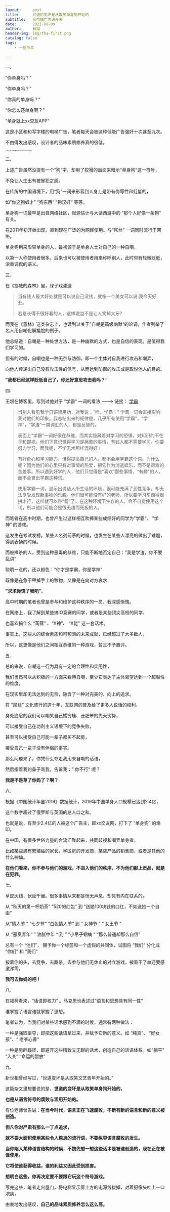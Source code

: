```yaml
---
layout:     post
title:      世道的变坏是从取笑单身狗开始的
subtitle:   从电梯广告说开去
date:       2021-08-09
author:     石瑠
header-img: img/the-first.png
catalog: false
tags:
    - 一些杂文

---
```


一.

”你单身吗？”

”你单身吗？“

”你真的单身吗？“

“你怎么还单身啊？”

“单身就上xx交友APP“

这是小区和和写字楼的电梯广告，笔者每天会被这种低能广告强奸十次甚至九次。

不由得发出感叹，设计者的品味素质修养真的很低。

<img src="https://i.loli.net/2021/08/09/XVLRD9vN2JK8Wzg.jpg" alt="qq_pic_merged_1628391555028.jpg" style="zoom:33%;" />





二.

上述广告虽然没提有一个”狗“字，却用了狡猾的画面来暗示"单身狗"这一符号，

不免让人生出有被冒犯之感。

在传统的中国语境下，用“狗”一词来形容到人身上是带有侮辱性和贬低的，

如”你这狗奴才” “狗东西“ ”狗汉奸“ 等等。

单身狗一词最早是出自网络社区，起源估计与大话西游中的 ”那个人好像一条狗“ 有关。

在2011年初开始出现，直到现在广泛的为网民使用。与“屌丝” 一词同时流行于网络。

单身狗用来形容单身的人，最初源于是单身人士对自己的一种自嘲，

以第一人称使用者居多。后来也可以被使用者用来称呼别人，此时带有轻微贬低，浓重调侃的语义。



三.

在《挪威的森林》里，绿子戏谑道  

>  当有钱人最大好处就是可以说自己没钱，就像一个美女可以说:我今天好丑。
>
> 若是长得不很好看的人，这样说岂不是让人笑掉大牙?

而我在《意林》这类杂志上，也读到过关于”自嘲是高级幽默“的论调，作者列举了名人用自嘲化解尴尬的例子。

他总结道：自嘲是一种处世方法，是一种幽默的方式，也是自信的表现，是值得我们学习的。



但有的时候，自嘲也是一种无奈与防御。即一个主体对自我进行攻击和嘲弄，

向他人传递出自己没有攻击性的信号，从而达到防御的攻击或是取悦他人的目的。

**”我都已经这样贬低自己了，你还好意思攻击我吗？“**



四.

王垠在博客里，写到过他对于 ”学霸“ 一词的看法 ---> 链接： [学霸](http://www.yinwang.org/blog-cn/2020/08/23/xueba)

> 当别人看见我学日语很用功，对我说：“哇，学霸！” 学霸一词会直接影响我对他们的印象。我总结出来的规律是，几乎所有使用“学霸”，“学神”，“学渣”一类词汇的人，都是反智的。
>
> 表面上“学霸”一词好像在恭维，而其实隐藏着对学习的恐惧，对知识的不在乎和鄙视。他们下意识觉得学习是痛苦的事情，有钱人都不需要学习。你要努力学习，而我呢，不学无术照样混得好！
>
> 有好奇心和学习能力，懂得提高自己的人，都不会用学霸这个词。为什么呢？因为他们的心里只有对事情的热爱，把它作为消遣娱乐，而不是艰难的苦差事。所以遇到好学的人，他们只觉得是“喜欢”那些事情，“有趣”的人，而不会冒出学霸这种词。
>
> 使用学霸一词，显示出说话人所生活的环境，很可能充满了恶性竞争，却无法享受发现新事物的乐趣。他们很可能没有好的老师，所以要学习东西得很拼才行，这样就可以称“霸”了。在这种环境下生存的人，会不自觉使用这个词，所以他们可能会是很无趣而死板的人。



而笔者在高中时期，也曾产生过这样相互吹捧某些成绩好的同学为”学霸“、 ”学神“ 的游戏。

这发生在考试发榜，某些人名列前茅的时候，也发生在某些人漂亮的做出了难题，得到表扬的时候。

而被捧杀的人，受到这种恶毒的恭维，只能不断地否定自己：”我是学渣，你不要乱讲“ 

聪明一点的，还以颜色：“你才是学霸，你是学神”

既像是在急于甩掉手上的秽物，又像是在向对方哀求

**”求求你饶了我吧”**。



高中时期的笔者也曾是参与和维护这种秩序的一员，我深感惭愧。

在网络上，我了解到某些搞IO竞赛的同学，或者是某些顶尖高校的同学，

也喜欢搞什么 “蒟蒻” 、“X神”、 “X佬" 这一套话术。

事实上，这些人的综合素质和可预测的未来成就，已经超过了大多数人，

所以，这更像是他们之间相互恭维的一种游戏，暂且不予置评。



五.

总的来说，自嘲这一行为具有一定的合理性和实用性，

我们当然可以从积极的一方面来看待自嘲，至少它表达了主体渴望达到一个超越性的维度，

在现实里却无法达到的无奈，隐含了一种对完美的、向上的追求。

在 ”屌丝“ 文化盛行的这十年，互联网的普及给了更多人说话的权利，

身处底层的我们可以嘲笑自己矮穷矬、丑肥笨的先天劣势，

可以接受自己在功利主义语境下的竞争失败，

甚至可以接受自己可能一辈子都买不起房，

接受自己一辈子没有伴侣的事实。

那么问题来了，你凭什么夺走我用来自嘲的话语，

然后指着我的鼻子骂我，告诉我：” 你不行“ 呢？

**我是不是草了你妈了？啊？**



六.

根据《中国统计年鉴2019》数据统计，2019年中国单身人口规模已达到2.4亿，

这个数字超过了俄罗斯与英国的总人口之和。

也就是说，有至少2.4亿的人被这个广告主，即xx交友网，打下了 “单身狗” 的烙印。

在中国，有很多世俗力量的合流汇聚起来，共同歧视和嘲弄单身者。

比如某些患有繁殖癌的家长，学区房的开发商，某些产品的销售商，或者是其他的什么神仙。

**在他们看来，你不参与他们的游戏，不进入他们的秩序，不为他们献上贡品，就是在犯罪。**



七.

草蛇灰线，伏延千里。很多事情从来都是悄无声息，却具有内在联系的。

从 “秋天的第一杯奶茶” “520的红包” 到 “送她100块钱的口红，不如送她一个自由”

从”情人节 “ ”七夕节“ “白色情人节“  到 ” 女神节 ” “ 女王节 ”  

从  ”恶臭青年“ ” 油腻中年 “ 到 ” ”小吊子蝈蝻 “ “那么普通却那么自信”

总有一个 “他们”， 赐予你一个标签和一个虚假的共同体，试图将 “我们” 分化成 “你们” 和 “我们”

按着你的头，去竞争，去厮杀，去参与他们无休止的对立游戏，被吸干了血还要感激涕零。

**我可去你妈的吧！**



八.

在福柯看来，“话语即权力” 。马克思也表述过”语言和思想具有同一性“

谁掌握了语言谁就掌握了思想。

笔者认为，当我们对某些话术感到不满的时候，通常有两种做法：

一种是强取豪夺，即把这些话语拿过来，并赋予它新的意义。如 “纯真”、 “好女孩”、“ 老爷心善“

一种是另辟蹊径，即避开这些精致又无聊的话术，创造自己的话语体系。如“躺平” “入关” “命运的暂放”



九.

新世相曾经写过，“世道变坏是从取笑文艺青年开始的。”

这篇杂文里想要说的是，**世道的变坏是从取笑单身狗开始的，**

**也是从语言符号的腐败与滥用开始的。**

有位老师曾告诫：**在当今时代，语言正在飞速腐败，不断有新的语言和新的意义被创造。**

**但凡你对严肃有那么一丁点追求，**

**就不要大面积使用某些令人尴尬的流行语，不要纵容语言腐败的发生。**

**当你陷入某种语言结构的时候，不妨先想一想这些话术是被谁创造的，现在正在被谁使用。**

**它将使谁获得收益，谁的利益又因此受到损害。**

**想明白这些，你再决定要不要跟它玩这个符号游戏。**

写完这些，笔者走出屋门，将电梯显示屏上方的电源线拔掉，对着摄像头吐上一口浓痰，

由衷地发出感叹，**自己的品味素质修养怎么这么高。**









